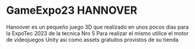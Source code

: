 # GameExpo23 HANNOVER
Hanoover es un pequeño juego 3D que realizado en unos pocos dias para la ExpoTec 2023 de la tecnica Nro 5
Para realizar el mismo utilice el motor de videojuegos Unity asi como assets gratuitos provistos de su tienda
